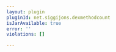 ```yaml
---
layout: plugin
pluginId: net.siggijons.dexmethodcount
isJarAvailable: true
error: ''
violations: []

---
```

